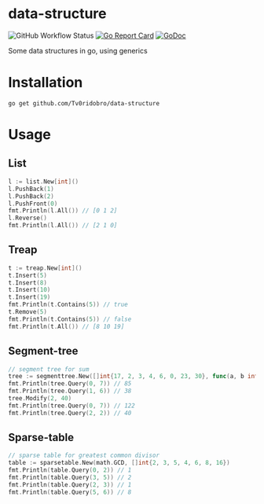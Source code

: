 # data-structure
![GitHub Workflow Status](https://github.com/Tv0ridobro/data-structure/actions/workflows/go.yml/badge.svg)
[![Go Report Card](https://goreportcard.com/badge/github.com/Tv0ridobro/data-structure)](https://goreportcard.com/report/github.com/Tv0ridobro/data-structure)
[![GoDoc](https://godoc.org/github.com/Tv0ridobro/data-structure?status.svg)](https://godoc.org/github.com/Tv0ridobro/data-structure)


Some data structures in go, using generics
# Installation
```
go get github.com/Tv0ridobro/data-structure
```
# Usage
## List
```go
l := list.New[int]()
l.PushBack(1)
l.PushBack(2)
l.PushFront(0)
fmt.Println(l.All()) // [0 1 2]
l.Reverse()
fmt.Println(l.All()) // [2 1 0]
```
## Treap
```go
t := treap.New[int]()
t.Insert(5)
t.Insert(8)
t.Insert(10)
t.Insert(19)
fmt.Println(t.Contains(5)) // true
t.Remove(5)
fmt.Println(t.Contains(5)) // false
fmt.Println(t.All()) // [8 10 19]
```
## Segment-tree
```go
// segment tree for sum
tree := segmenttree.New([]int{17, 2, 3, 4, 6, 0, 23, 30}, func(a, b int) int { return a + b }, 0)
fmt.Println(tree.Query(0, 7)) // 85 
fmt.Println(tree.Query(1, 6)) // 38
tree.Modify(2, 40)
fmt.Println(tree.Query(0, 7)) // 122
fmt.Println(tree.Query(2, 2)) // 40
```
## Sparse-table
```go
// sparse table for greatest common divisor
table := sparsetable.New(math.GCD, []int{2, 3, 5, 4, 6, 8, 16})
fmt.Println(table.Query(0, 2)) // 1
fmt.Println(table.Query(3, 5)) // 2
fmt.Println(table.Query(2, 3)) // 1
fmt.Println(table.Query(5, 6)) // 8
```
